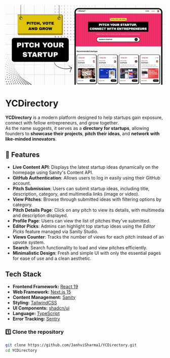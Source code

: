 ![YCDirectory Banner](/public/ycdirectory-banner.png)
# YCDirectory

**YCDirectory** is a modern platform designed to help startups gain exposure, connect with fellow entrepreneurs, and grow together.  
As the name suggests, it serves as a **directory for startups**, allowing founders to **showcase their projects**, **pitch their ideas**, and **network with like-minded innovators**.

## 🌟 Features

- **Live Content API**:  Displays the latest startup ideas dynamically on the homepage using Sanity's Content API.  
- **GitHub Authentication**:  Allows users to log in easily using their GitHub account.  
- **Pitch Submission**:  Users can submit startup ideas, including title, description, category, and multimedia links (image or video).  
- **View Pitches**: Browse through submitted ideas with filtering options by category.  
- **Pitch Details Page**:  Click on any pitch to view its details, with multimedia and description displayed.  
- **Profile Page**:  Users can view the list of pitches they've submitted.  
- **Editor Picks**:  Admins can highlight top startup ideas using the *Editor Picks* feature managed via Sanity Studio.  
- **Views Counter**:  Tracks the number of views for each pitch instead of an upvote system.  
- **Search**:  Search functionality to load and view pitches efficiently.  
- **Minimalistic Design**:  Fresh and simple UI with only the essential pages for ease of use and a clean aesthetic.  

## Tech Stack

- **Frontend Framework:** [React 19](https://react.dev/)  
- **Web Framework:** [Next.js 15](https://nextjs.org/)  
- **Content Management:** [Sanity](https://www.sanity.io/)  
- **Styling:** [TailwindCSS](https://tailwindcss.com/)  
- **UI Components:** [shadcn/ui](https://ui.shadcn.com/)  
- **Language:** [TypeScript](https://www.typescriptlang.org/)  
- **Error Tracking:** [Sentry](https://sentry.io/)


### 1️⃣ Clone the repository
```bash
git clone https://github.com/JanhviSharma1/YCDirectory.git
cd YCDirectory


